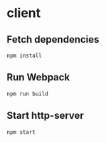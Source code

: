 # client

## Fetch dependencies
```
npm install
```

## Run Webpack
```
npm run build
```

## Start http-server
```
npm start
```
